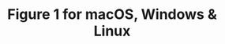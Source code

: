 ---
name: Figure 1
url: 'https://app.figure1.com'
category: Medical
title: 'Figure 1 for macOS, Windows & Linux'
key: figure-1

---